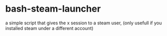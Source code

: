 bash-steam-launcher
===================

a simple script that gives the x session to a steam user, (only usefull if you installed steam under a different account)
